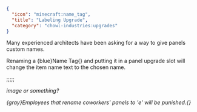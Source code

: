 ```json
{
  "icon": "minecraft:name_tag",
  "title": "Labeling Upgrade",
  "category": "chowl-industries:upgrades"
}
```

Many experienced architects have been asking for a way to give panels custom names.


Renaming a {blue}Name Tag{} and putting it in a panel upgrade slot will change the item name text to the chosen name. 

;;;;;

*image or something?*

*{gray}Employees that rename coworkers' panels to 'e' will be punished.{}*
